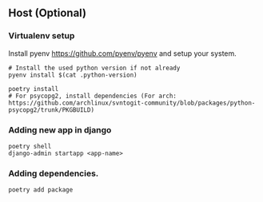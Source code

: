 ## Host (Optional)

### Virtualenv setup
Install pyenv https://github.com/pyenv/pyenv and setup your system.
```
# Install the used python version if not already
pyenv install $(cat .python-version)

poetry install
# For psycopg2, install dependencies (For arch: https://github.com/archlinux/svntogit-community/blob/packages/python-psycopg2/trunk/PKGBUILD)
```


### Adding new app in django
```
poetry shell
django-admin startapp <app-name>
```


### Adding dependencies.
```
poetry add package
```
